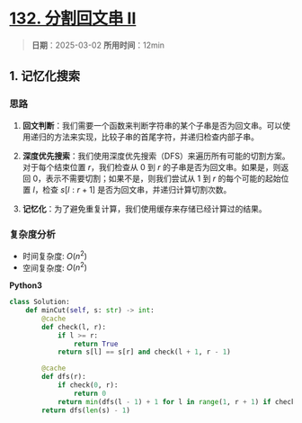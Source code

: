 # [132. 分割回文串 II](https://leetcode.cn/problems/palindrome-partitioning-ii/description/)

> **日期**：2025-03-02
> **所用时间**：12min

## 1. 记忆化搜索

### 思路

1. **回文判断**：我们需要一个函数来判断字符串的某个子串是否为回文串。可以使用递归的方法来实现，比较子串的首尾字符，并递归检查内部子串。
  
2. **深度优先搜索**：我们使用深度优先搜索（DFS）来遍历所有可能的切割方案。对于每个结束位置 $r$，我们检查从 $0$ 到 $r$ 的子串是否为回文串。如果是，则返回 $0$，表示不需要切割；如果不是，则我们尝试从 $1$ 到 $r$ 的每个可能的起始位置 $l$，检查 $s[l:r+1]$ 是否为回文串，并递归计算切割次数。

3. **记忆化**：为了避免重复计算，我们使用缓存来存储已经计算过的结果。

### 复杂度分析

- 时间复杂度: $O(n^2)$
- 空间复杂度: $O(n^2)$

**Python3**

```python
class Solution:
    def minCut(self, s: str) -> int:
        @cache
        def check(l, r):
            if l >= r:
                return True
            return s[l] == s[r] and check(l + 1, r - 1)

        @cache
        def dfs(r):
            if check(0, r):
                return 0
            return min(dfs(l - 1) + 1 for l in range(1, r + 1) if check(l, r))
        return dfs(len(s) - 1)
```